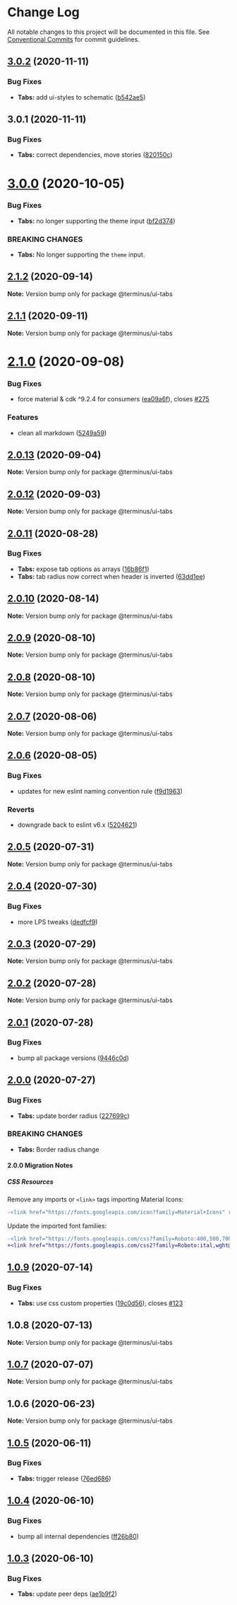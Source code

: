 # Change Log

All notable changes to this project will be documented in this file.
See [Conventional Commits](https://conventionalcommits.org) for commit guidelines.

## [3.0.2](https://github.com/GetTerminus/terminus-oss/compare/@terminus/ui-tabs@3.0.1...@terminus/ui-tabs@3.0.2) (2020-11-11)


### Bug Fixes

* **Tabs:** add ui-styles to schematic ([b542ae5](https://github.com/GetTerminus/terminus-oss/commit/b542ae5e7d9e387d36075f622831cc3c2f947aaf))





## 3.0.1 (2020-11-11)


### Bug Fixes

* **Tabs:** correct dependencies, move stories ([820150c](https://github.com/GetTerminus/terminus-oss/commit/820150c0972a984d14fb42053ee792e6269e3783))





# [3.0.0](https://github.com/GetTerminus/terminus-oss/compare/@terminus/ui-tabs@2.1.2...@terminus/ui-tabs@3.0.0) (2020-10-05)


### Bug Fixes

* **Tabs:** no longer supporting the theme input ([bf2d374](https://github.com/GetTerminus/terminus-oss/commit/bf2d37418c2f263a3a542d1c78f7d7453bba6b84))


### BREAKING CHANGES

* **Tabs:** No longer supporting the `theme` input.





## [2.1.2](https://github.com/GetTerminus/terminus-oss/compare/@terminus/ui-tabs@2.1.1...@terminus/ui-tabs@2.1.2) (2020-09-14)

**Note:** Version bump only for package @terminus/ui-tabs





## [2.1.1](https://github.com/GetTerminus/terminus-oss/compare/@terminus/ui-tabs@2.1.0...@terminus/ui-tabs@2.1.1) (2020-09-11)

**Note:** Version bump only for package @terminus/ui-tabs





# [2.1.0](https://github.com/GetTerminus/terminus-oss/compare/@terminus/ui-tabs@2.0.13...@terminus/ui-tabs@2.1.0) (2020-09-08)


### Bug Fixes

* force material & cdk ^9.2.4 for consumers ([ea09a6f](https://github.com/GetTerminus/terminus-oss/commit/ea09a6ff88a1ea239fe0e24cb011abfb3ffc8908)), closes [#275](https://github.com/GetTerminus/terminus-oss/issues/275)


### Features

* clean all markdown ([5249a59](https://github.com/GetTerminus/terminus-oss/commit/5249a59486be63b6d9a0be7a801defb9b6adcedc))





## [2.0.13](https://github.com/GetTerminus/terminus-oss/compare/@terminus/ui-tabs@2.0.12...@terminus/ui-tabs@2.0.13) (2020-09-04)

**Note:** Version bump only for package @terminus/ui-tabs





## [2.0.12](https://github.com/GetTerminus/terminus-oss/compare/@terminus/ui-tabs@2.0.11...@terminus/ui-tabs@2.0.12) (2020-09-03)

**Note:** Version bump only for package @terminus/ui-tabs

## [2.0.11](https://github.com/GetTerminus/terminus-oss/compare/@terminus/ui-tabs@2.0.10...@terminus/ui-tabs@2.0.11) (2020-08-28)

### Bug Fixes

* **Tabs:** expose tab options as arrays ([16b86f1](https://github.com/GetTerminus/terminus-oss/commit/16b86f1aca2ec6f374f37abd88b9aeab5f1adf99))
* **Tabs:** tab radius now correct when header is inverted ([63dd1ee](https://github.com/GetTerminus/terminus-oss/commit/63dd1ee515fc108f2fc8cb436faf7be32945cef3))

## [2.0.10](https://github.com/GetTerminus/terminus-oss/compare/@terminus/ui-tabs@2.0.9...@terminus/ui-tabs@2.0.10) (2020-08-14)

**Note:** Version bump only for package @terminus/ui-tabs

## [2.0.9](https://github.com/GetTerminus/terminus-oss/compare/@terminus/ui-tabs@2.0.8...@terminus/ui-tabs@2.0.9) (2020-08-10)

**Note:** Version bump only for package @terminus/ui-tabs

## [2.0.8](https://github.com/GetTerminus/terminus-oss/compare/@terminus/ui-tabs@2.0.7...@terminus/ui-tabs@2.0.8) (2020-08-10)

**Note:** Version bump only for package @terminus/ui-tabs

## [2.0.7](https://github.com/GetTerminus/terminus-oss/compare/@terminus/ui-tabs@2.0.6...@terminus/ui-tabs@2.0.7) (2020-08-06)

**Note:** Version bump only for package @terminus/ui-tabs

## [2.0.6](https://github.com/GetTerminus/terminus-oss/compare/@terminus/ui-tabs@2.0.5...@terminus/ui-tabs@2.0.6) (2020-08-05)

### Bug Fixes

* updates for new eslint naming convention rule ([f9d1963](https://github.com/GetTerminus/terminus-oss/commit/f9d1963184a2e483274b629e6bb6504e21baa743))

### Reverts

* downgrade back to eslint v6.x ([5204621](https://github.com/GetTerminus/terminus-oss/commit/5204621a0c0aef6d7892222f190f07a620497d73))

## [2.0.5](https://github.com/GetTerminus/terminus-oss/compare/@terminus/ui-tabs@2.0.4...@terminus/ui-tabs@2.0.5) (2020-07-31)

**Note:** Version bump only for package @terminus/ui-tabs

## [2.0.4](https://github.com/GetTerminus/terminus-oss/compare/@terminus/ui-tabs@2.0.3...@terminus/ui-tabs@2.0.4) (2020-07-30)

### Bug Fixes

* more LPS tweaks ([dedfcf9](https://github.com/GetTerminus/terminus-oss/commit/dedfcf947e3bcd33041b388ccab9bcc5bf273f51))

## [2.0.3](https://github.com/GetTerminus/terminus-oss/compare/@terminus/ui-tabs@2.0.2...@terminus/ui-tabs@2.0.3) (2020-07-29)

**Note:** Version bump only for package @terminus/ui-tabs

## [2.0.2](https://github.com/GetTerminus/terminus-oss/compare/@terminus/ui-tabs@2.0.1...@terminus/ui-tabs@2.0.2) (2020-07-28)

**Note:** Version bump only for package @terminus/ui-tabs

## [2.0.1](https://github.com/GetTerminus/terminus-oss/compare/@terminus/ui-tabs@2.0.0...@terminus/ui-tabs@2.0.1) (2020-07-28)

### Bug Fixes

* bump all package versions ([9446c0d](https://github.com/GetTerminus/terminus-oss/commit/9446c0d5cde3bd693cfba7cabbfd2db443a47b00))

## [2.0.0](https://github.com/GetTerminus/terminus-oss/compare/@terminus/ui-tabs@1.0.9...@terminus/ui-tabs@2.0.0) (2020-07-27)

### Bug Fixes

* **Tabs:** update border radius ([227699c](https://github.com/GetTerminus/terminus-oss/commit/227699c01c3a614571d491695ded27c9fabf9520))

### BREAKING CHANGES

* **Tabs:** Border radius change

#### 2.0.0 Migration Notes

##### CSS Resources

Remove any imports or `<link>` tags importing Material Icons:

```diff
-<link href="https://fonts.googleapis.com/icon?family=Material+Icons" rel="stylesheet">
```

Update the imported font families:

```diff
-<link href="https://fonts.googleapis.com/css?family=Roboto:400,500,700" rel="stylesheet">
+<link href="https://fonts.googleapis.com/css2?family=Roboto:ital,wght@0,400;0,500;0,700;1,400&display=swap" rel="stylesheet">
```

## [1.0.9](https://github.com/GetTerminus/terminus-oss/compare/@terminus/ui-tabs@1.0.8...@terminus/ui-tabs@1.0.9) (2020-07-14)

### Bug Fixes

* **Tabs:** use css custom properties ([19c0d56](https://github.com/GetTerminus/terminus-oss/commit/19c0d5671678e446b550ff6d2617d1957dab451b)), closes [#123](https://github.com/GetTerminus/terminus-oss/issues/123)

## 1.0.8 (2020-07-13)

**Note:** Version bump only for package @terminus/ui-tabs

## [1.0.7](https://github.com/GetTerminus/terminus-oss/compare/@terminus/ui-tabs@1.0.6...@terminus/ui-tabs@1.0.7) (2020-07-07)

**Note:** Version bump only for package @terminus/ui-tabs

## 1.0.6 (2020-06-23)

**Note:** Version bump only for package @terminus/ui-tabs

## [1.0.5](https://github.com/GetTerminus/terminus-oss/compare/@terminus/ui-tabs@1.0.4...@terminus/ui-tabs@1.0.5) (2020-06-11)

### Bug Fixes

* **Tabs:** trigger release ([76ed686](https://github.com/GetTerminus/terminus-oss/commit/76ed68633fb409ebe169f20a3f320dd3bd56bec1))

## [1.0.4](https://github.com/GetTerminus/terminus-oss/compare/@terminus/ui-tabs@1.0.3...@terminus/ui-tabs@1.0.4) (2020-06-10)

### Bug Fixes

* bump all internal dependencies ([ff26b80](https://github.com/GetTerminus/terminus-oss/commit/ff26b806bb599401f006996be5b567a378e68ef3))

## [1.0.3](https://github.com/GetTerminus/terminus-oss/compare/@terminus/ui-tabs@1.0.2...@terminus/ui-tabs@1.0.3) (2020-06-10)

### Bug Fixes

* **Tabs:** update peer deps ([ae1b9f2](https://github.com/GetTerminus/terminus-oss/commit/ae1b9f2a68fe8f4410da297069c466208b32efd1))

